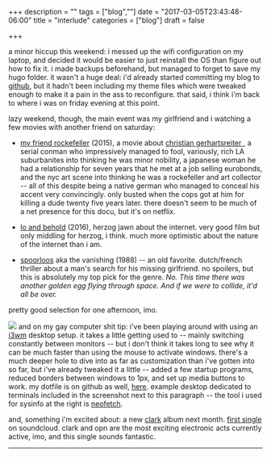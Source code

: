 +++
description = ""
tags = ["blog",""]
date = "2017-03-05T23:43:48-06:00"
title = "interlude"
categories = ["blog"]
draft = false

+++

a minor hiccup this weekend: i messed up the wifi configuration on my laptop, and decided it would be easier to just reinstall the OS than figure out how to fix it. i made backups beforehand, but managed to forget to save my hugo folder. it wasn't a huge deal: i'd already started committing my blog to [github](https://github.com/yapishu/reidwrite), but it hadn't been including my theme files which were tweaked enough to make it a pain in the ass to reconfigure. that said, i think i'm back to where i was on friday evening at this point.

lazy weekend, though, the main event was my girlfriend and i watching a few movies with another friend on saturday:

- [my friend rockefeller](http://www.imdb.com/title/tt4465220/) (2015), a movie about [christian gerhartsreiter ](https://en.wikipedia.org/wiki/Christian_Gerhartsreiter), a serial conman who impressively managed to fool, variously, rich LA suburbanites into thinking he was minor nobility, a japanese woman he had a relationship for seven years that he met at a job selling eurobonds, and the nyc art scene into thinking he was a rockefeller and art collector -- all of this despite being a native german who managed to conceal his accent very convincingly. only busted when the cops got at him for killing a dude twenty five years later. there doesn't seem to be much of a net presence for this docu, but it's on netflix.

- [lo and behold](https://www.rottentomatoes.com/m/lo_and_behold_reveries_of_the_connected_world/) (2016), herzog jawn about the internet. very good film but only middling for herzog, i think. much more optimistic about the nature of the internet than i am.

- [spoorloos](https://www.rottentomatoes.com/m/1036630_vanishing) aka the vanishing (1988) -- an old favorite. dutch/french thriller about a man's search for his missing girlfriend. no spoilers, but this is absolutely my top pick for the genre. *No. This time there was another golden egg flying through space. And if we were to collide, it'd all be over.*

pretty good selection for one afternoon, imo.

[![](/img/scrot-th.png#floatright)](/img/scrot-full.png) and on my gay computer shit tip: i've been playing around with using an [i3wm](https://i3wm.org/) desktop setup. it takes a little getting used to -- mainly switching constantly between monitors -- but i don't think it takes long to see why it can be much faster than using the mouse to activate windows. there's a much deeper hole to dive into as far as customization than i've gotten into so far, but i've already tweaked it a little -- added a few startup programs, reduced borders between windows to 1px, and set up media buttons to work. my dotfile is on github as well, [here](https://github.com/yapishu/dotfiles). example desktop dedicated to terminals included in the screenshot next to this paragraph -- the tool i used for sysinfo at the right is [neofetch](https://github.com/dylanaraps/neofetch).

and, something i'm excited about: a new [clark](http://throttleclark.com/) album next month. [first single](https://soundcloud.com/throttleclark/peak-magnetic) on soundcloud. clark and opn are the most exciting electronic acts currently active, imo, and this single sounds fantastic.

---
